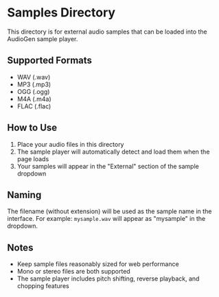 # Samples Directory

This directory is for external audio samples that can be loaded into the AudioGen sample player.

## Supported Formats
- WAV (.wav)
- MP3 (.mp3)
- OGG (.ogg)
- M4A (.m4a)
- FLAC (.flac)

## How to Use
1. Place your audio files in this directory
2. The sample player will automatically detect and load them when the page loads
3. Your samples will appear in the "External" section of the sample dropdown

## Naming
The filename (without extension) will be used as the sample name in the interface.
For example: `mysample.wav` will appear as "mysample" in the dropdown.

## Notes
- Keep sample files reasonably sized for web performance
- Mono or stereo files are both supported
- The sample player includes pitch shifting, reverse playback, and chopping features